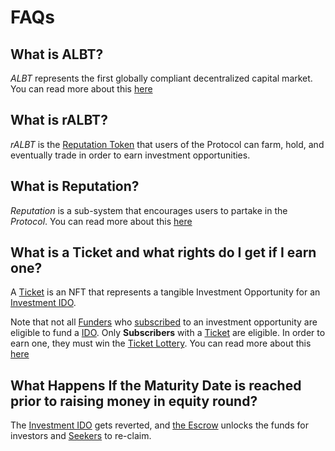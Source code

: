 
# FAQs

## What is ALBT?
*ALBT* represents the first globally compliant decentralized capital market. You can read more about this [here](https://blog.allianceblock.io/the-allianceblock-albt-token-economy-explained-3b88d4637245)

## What is rALBT?
*rALBT* is the [Reputation Token](Reputation.md) that users of the Protocol can farm, hold, and eventually trade in order to earn investment opportunities.

## What is Reputation?
*Reputation* is a sub-system that encourages users to partake in the *Protocol*. You can read more about this [here](Reputation.md)

## What is a Ticket and what rights do I get if I earn one?
A [Ticket](Glossary.md#funder-ticket) is an NFT that represents a tangible Investment Opportunity for an [Investment IDO](Glossary.md#ido).

Note that not all [Funders](Glossary.md#funder) who [subscribed](Glossary.md#subscribing) to an investment opportunity are eligible to fund a [IDO](Glossary.md#ido). Only **Subscribers** with a [Ticket](Glossary.md#funder-ticket) are eligible. In order to earn one, they must win the [Ticket Lottery](Glossary.md#investment-ticket-lottery). You can read more about this [here](Financing.md)

## What Happens If the Maturity Date is reached prior to raising money in equity round?
The [Investment IDO](Glossary.md#ido) gets reverted, and [the Escrow](Escrow.md) unlocks the funds for investors and [Seekers](Glossary.md#seeker) to re-claim.


